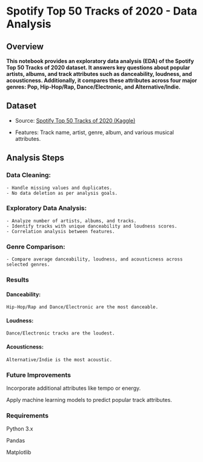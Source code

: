 # Spotify Top 50 Tracks of 2020 - Data Analysis

## Overview

**This notebook provides an exploratory data analysis (EDA) of the Spotify Top 50 Tracks of 2020 dataset. It answers key questions about popular artists, albums, and track attributes such as danceability, loudness, and acousticness. Additionally, it compares these attributes across four major genres: Pop, Hip-Hop/Rap, Dance/Electronic, and Alternative/Indie.**

## Dataset
- Source: [Spotify Top 50 Tracks of 2020 (Kaggle)](https://www.kaggle.com/datasets/atillacolak/top-50-spotify-tracks-2020)

- Features: Track name, artist, genre, album, and various musical attributes.

## Analysis Steps

### Data Cleaning:
    - Handle missing values and duplicates.
    - No data deletion as per analysis goals.

### Exploratory Data Analysis:
    - Analyze number of artists, albums, and tracks.
    - Identify tracks with unique danceability and loudness scores.
    - Correlation analysis between features.

### Genre Comparison:
    - Compare average danceability, loudness, and acousticness across selected genres.

### Results
#### Danceability:
    Hip-Hop/Rap and Dance/Electronic are the most danceable.

#### Loudness:
    Dance/Electronic tracks are the loudest.

#### Acousticness:
    Alternative/Indie is the most acoustic.

### Future Improvements
Incorporate additional attributes like tempo or energy.

Apply machine learning models to predict popular track attributes.

### Requirements
Python 3.x

Pandas

Matplotlib
